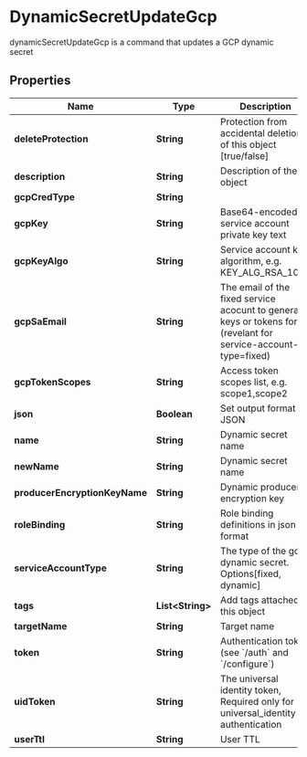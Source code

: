 

# DynamicSecretUpdateGcp

dynamicSecretUpdateGcp is a command that updates a GCP dynamic secret

## Properties

Name | Type | Description | Notes
------------ | ------------- | ------------- | -------------
**deleteProtection** | **String** | Protection from accidental deletion of this object [true/false] |  [optional]
**description** | **String** | Description of the object |  [optional]
**gcpCredType** | **String** |  |  [optional]
**gcpKey** | **String** | Base64-encoded service account private key text |  [optional]
**gcpKeyAlgo** | **String** | Service account key algorithm, e.g. KEY_ALG_RSA_1024 |  [optional]
**gcpSaEmail** | **String** | The email of the fixed service acocunt to generate keys or tokens for. (revelant for service-account-type&#x3D;fixed) |  [optional]
**gcpTokenScopes** | **String** | Access token scopes list, e.g. scope1,scope2 |  [optional]
**json** | **Boolean** | Set output format to JSON |  [optional]
**name** | **String** | Dynamic secret name | 
**newName** | **String** | Dynamic secret name |  [optional]
**producerEncryptionKeyName** | **String** | Dynamic producer encryption key |  [optional]
**roleBinding** | **String** | Role binding definitions in json format |  [optional]
**serviceAccountType** | **String** | The type of the gcp dynamic secret. Options[fixed, dynamic] | 
**tags** | **List&lt;String&gt;** | Add tags attached to this object |  [optional]
**targetName** | **String** | Target name |  [optional]
**token** | **String** | Authentication token (see &#x60;/auth&#x60; and &#x60;/configure&#x60;) |  [optional]
**uidToken** | **String** | The universal identity token, Required only for universal_identity authentication |  [optional]
**userTtl** | **String** | User TTL |  [optional]



